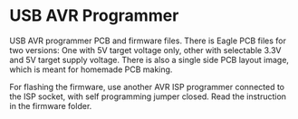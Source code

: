 
USB AVR Programmer
==================

USB AVR programmer PCB and firmware files. There is Eagle PCB files for two versions: One with 5V target voltage only, other with selectable 3.3V and 5V target supply voltage. There is also a single side PCB layout image, which is meant for homemade PCB making.


For flashing the firmware, use another AVR ISP programmer connected to the ISP socket, with self programming jumper closed. Read the instruction in the firmware folder.
